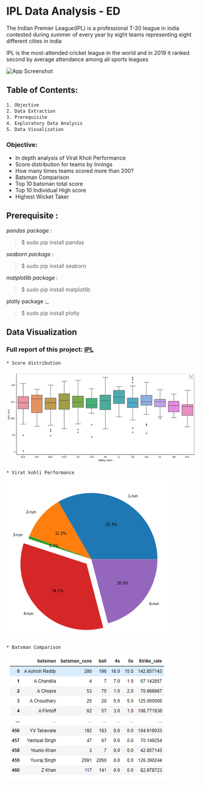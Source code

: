 # **IPL Data Analysis - ED**

The Indian Premier League(IPL) is a professional T-20 league in india contested during summer of every year by eight teams representing eight different cities in india

IPL is the most-attended cricket league in the world and in 2019 it ranked second by average attendance among all sports leagues




![App Screenshot](https://www.nicepng.com/png/detail/244-2445927_series-tournaments-cricket-indian-premier-league-ipl-logo.png)

## Table of Contents:

    1. Objective
    2. Data Extraction
    3. Prerequisite
    4. Exploratory Data Analysis
    5. Data Visualization


### Objective:

* In depth analysis of Virat Kholi Performance
* Score distribution for teams by Innings
* How many times teams scored more than 200?
* Batsman Comparison
* Top 10 batsman total score
* Top 10 Individual High score
* Highest Wicket Taker

## Prerequisite :
_pandas package :_

> $ sudo pip install pandas

_seaborn package :_

> $ sudo pip install seaborn

_matplotlib package :_

> $ sudo pip install matplotlib

plotly package :_

> $ sudo pip install plotly


## Data Visualization

### Full report of this project: [IPL](https://github.com/L-VinayKumar/IPL_analysis/blob/main/IPL-Analysis/IPL_analysis_EDA.ipynb)

    * Score distribution
  ![Logo](https://github.com/L-VinayKumar/IPL_analysis/blob/main/IPL-Analysis/Score_distribution_by_team.PNG?raw=true)

    * Virat kohli Performance
  ![Logo](https://github.com/L-VinayKumar/IPL_analysis/blob/main/IPL-Analysis/Virat-performance.PNG?raw=true)

    * Batsman Comparison
  ![Logo](https://github.com/L-VinayKumar/IPL_analysis/blob/main/IPL-Analysis/batsman_comparison.PNG?raw=true)
